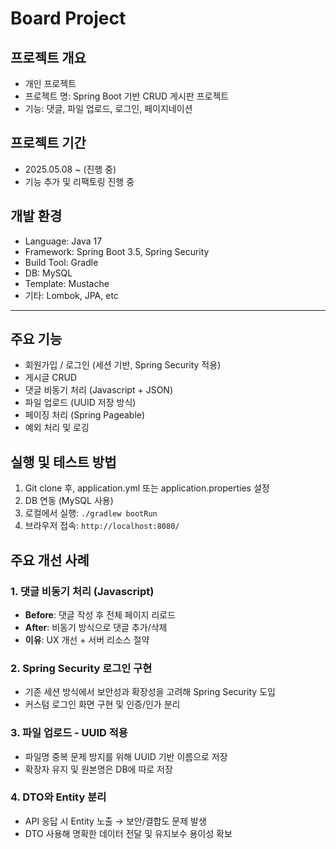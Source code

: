 # Board Project


## 프로젝트 개요

- 개인 프로젝트
- 프로젝트 명: Spring Boot 기반 CRUD 게시판 프로젝트
- 기능: 댓글, 파일 업로드, 로그인, 페이지네이션

## 프로젝트 기간

- 2025.05.08 ~ (진행 중)
- 기능 추가 및 리팩토링 진행 중

## 개발 환경

- Language: Java 17
- Framework: Spring Boot 3.5, Spring Security
- Build Tool: Gradle
- DB: MySQL
- Template: Mustache
- 기타: Lombok, JPA, etc

---

## 주요 기능

- 회원가입 / 로그인 (세션 기반, Spring Security 적용)
- 게시글 CRUD
- 댓글 비동기 처리 (Javascript + JSON)
- 파일 업로드 (UUID 저장 방식)
- 페이징 처리 (Spring Pageable)
- 예외 처리 및 로깅

## 실행 및 테스트 방법

1. Git clone 후, application.yml 또는 application.properties 설정
2. DB 연동 (MySQL 사용)
3. 로컬에서 실행: `./gradlew bootRun`
4. 브라우저 접속: `http://localhost:8080/`

## 주요 개선 사례

### 1. 댓글 비동기 처리 (Javascript)
- **Before**: 댓글 작성 후 전체 페이지 리로드
- **After**: 비동기 방식으로 댓글 추가/삭제
- **이유**: UX 개선 + 서버 리소스 절약

### 2. Spring Security 로그인 구현
- 기존 세션 방식에서 보안성과 확장성을 고려해 Spring Security 도입
- 커스텀 로그인 화면 구현 및 인증/인가 분리

### 3. 파일 업로드 - UUID 적용
- 파일명 중복 문제 방지를 위해 UUID 기반 이름으로 저장
- 확장자 유지 및 원본명은 DB에 따로 저장

### 4. DTO와 Entity 분리
- API 응답 시 Entity 노출 → 보안/결합도 문제 발생
- DTO 사용해 명확한 데이터 전달 및 유지보수 용이성 확보

